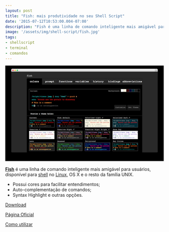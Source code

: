 ```yaml
---
layout: post
title: "Fish: mais produtividade no seu Shell Script"
date: '2015-07-12T10:53:00.004-07:00'
description: "Fish é uma linha de comando inteligente mais amigável para usuários, disponível para Linux e Unix."
image: '/assets/img/shell-script/fish.jpg'
tags:
- shellscript
- terminal
- comandos
---
```



<script>window.location = "http://terminalroot.com.br/2018/01/fish-shell-mais-produtividade-no-seu-shell-script.html";</script>


![Fish: mais produtividade no seu Shell Script](/assets/img/shell-script/fish.jpg "Fish: mais produtividade no seu Shell Script")

[__Fish__](http://fishshell.com/) é uma linha de comando inteligente mais amigável para usuários, disponível para [shell](http://www.terminalroot.com.br/shell/) no [Linux](http://www.terminalroot.com.br/tags#linux), OS X e o resto da família UNIX.

+ Possui cores para facilitar entendimentos;
+ Auto-complementação de comandos;
+ Syntax Highlight e outras opções.

[Download](http://fishshell.com/#platform_tabs)

[Página Oficial](http://fishshell.com/)

[Como utilizar](http://fishshell.com/docs/current/tutorial.html)

<script async src="https://pagead2.googlesyndication.com/pagead/js/adsbygoogle.js"></script>

<!-- Informat -->
<ins class="adsbygoogle"
 style="display:block"
 data-ad-client="ca-pub-2838251107855362"
 data-ad-slot="2327980059"
 data-ad-format="auto"
 data-full-width-responsive="true"></ins>

<script>
(adsbygoogle = window.adsbygoogle || []).push({});
</script>



